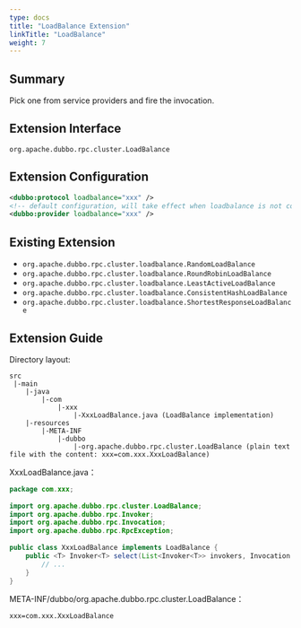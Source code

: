 ```yaml
---
type: docs
title: "LoadBalance Extension"
linkTitle: "LoadBalance"
weight: 7
---
```


## Summary

Pick one from service providers and fire the invocation.

## Extension Interface

`org.apache.dubbo.rpc.cluster.LoadBalance`

## Extension Configuration

```xml
<dubbo:protocol loadbalance="xxx" />
<!-- default configuration, will take effect when loadbalance is not configured in <dubbo:protocol> -->
<dubbo:provider loadbalance="xxx" />
```

## Existing Extension

* `org.apache.dubbo.rpc.cluster.loadbalance.RandomLoadBalance`
* `org.apache.dubbo.rpc.cluster.loadbalance.RoundRobinLoadBalance`
* `org.apache.dubbo.rpc.cluster.loadbalance.LeastActiveLoadBalance`
* `org.apache.dubbo.rpc.cluster.loadbalance.ConsistentHashLoadBalance`
* `org.apache.dubbo.rpc.cluster.loadbalance.ShortestResponseLoadBalance`

## Extension Guide

Directory layout:

```
src
 |-main
    |-java
        |-com
            |-xxx
                |-XxxLoadBalance.java (LoadBalance implementation)
    |-resources
        |-META-INF
            |-dubbo
                |-org.apache.dubbo.rpc.cluster.LoadBalance (plain text file with the content: xxx=com.xxx.XxxLoadBalance)
```

XxxLoadBalance.java：

```java
package com.xxx;
 
import org.apache.dubbo.rpc.cluster.LoadBalance;
import org.apache.dubbo.rpc.Invoker;
import org.apache.dubbo.rpc.Invocation;
import org.apache.dubbo.rpc.RpcException; 
 
public class XxxLoadBalance implements LoadBalance {
    public <T> Invoker<T> select(List<Invoker<T>> invokers, Invocation invocation) throws RpcException {
        // ...
    }
}
```

META-INF/dubbo/org.apache.dubbo.rpc.cluster.LoadBalance：

```properties
xxx=com.xxx.XxxLoadBalance
```
